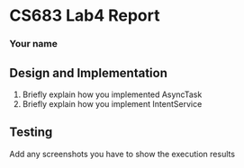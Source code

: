 # CS683 Lab4 Report 
### Your name

## Design and Implementation

1. Briefly explain how you implemented AsyncTask
2. Briefly explain how you implement IntentService

## Testing

Add any screenshots you have to show the execution results
